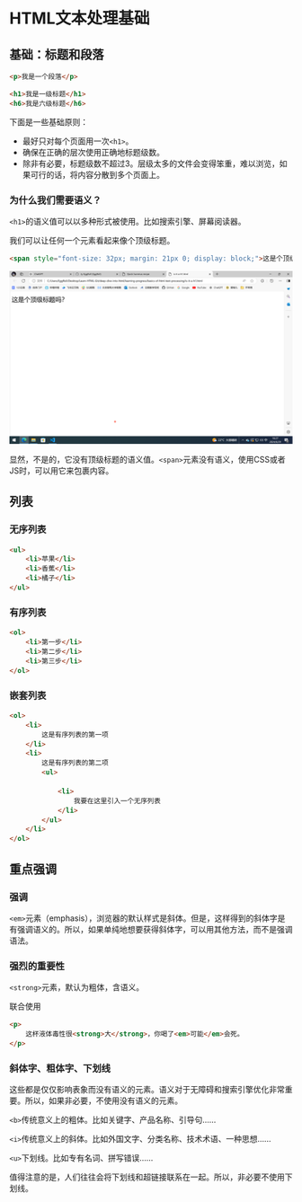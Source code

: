 # HTML文本处理基础

## 基础：标题和段落

```HTML
<p>我是一个段落</p>
```

```HTML
<h1>我是一级标题</h1>
<h6>我是六级标题</h6>
```

下面是一些基础原则：

- 最好只对每个页面用一次`<h1>`。
- 确保在正确的层次使用正确地标题级数。
- 除非有必要，标题级数不超过3。层级太多的文件会变得笨重，难以浏览，如果可行的话，将内容分散到多个页面上。

### 为什么我们需要语义？

`<h1>`的语义值可以以多种形式被使用。比如搜索引擎、屏幕阅读器。

我们可以让任何一个元素看起来像个顶级标题。

```HTML
<span style="font-size: 32px; margin: 21px 0; display: block;">这是个顶级标题吗？</span>
```

![alt text](image.png)

显然，不是的，它没有顶级标题的语义值。`<span>`元素没有语义，使用CSS或者JS时，可以用它来包裹内容。

## 列表

### 无序列表

```HTML
<ul>
    <li>苹果</li>
    <li>香蕉</li>
    <li>橘子</li>
</ul>
```

### 有序列表

```HTML
<ol>
    <li>第一步</li>
    <li>第二步</li>
    <li>第三步</li>
</ol>
```

### 嵌套列表

```html
<ol>
    <li>
        这是有序列表的第一项
    </li>
    <li>
        这是有序列表的第二项
        <ul>

            <li>
                我要在这里引入一个无序列表
            </li>
        </ul>
    </li>
</ol>
```

## 重点强调

### 强调

`<em>`元素（emphasis），浏览器的默认样式是斜体。但是，这样得到的斜体字是有强调语义的。所以，如果单纯地想要获得斜体字，可以用其他方法，而不是强调语法。

### 强烈的重要性

`<strong>`元素，默认为粗体，含语义。

联合使用

```html
<p>
    这杯液体毒性很<strong>大</strong>，你喝了<em>可能</em>会死。
</p>
```

### 斜体字、粗体字、下划线

这些都是仅仅影响表象而没有语义的元素。语义对于无障碍和搜索引擎优化非常重要。所以，如果非必要，不使用没有语义的元素。

`<b>`传统意义上的粗体。比如关键字、产品名称、引导句……

`<i>`传统意义上的斜体。比如外国文字、分类名称、技术术语、一种思想……

`<u>`下划线。比如专有名词、拼写错误……

值得注意的是，人们往往会将下划线和超链接联系在一起。所以，非必要不使用下划线。